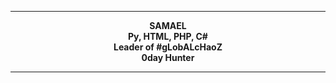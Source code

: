 <hr>
<p align="middle"><b>SAMAEL<br>
	Py, HTML, PHP, C#<br>
	Leader of #gLobALcHaoZ<br>
	0day Hunter<br>
<hr>
